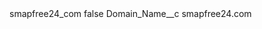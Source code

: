 <?xml version="1.0" encoding="UTF-8"?>
<CustomMetadata xmlns="http://soap.sforce.com/2006/04/metadata" xmlns:xsi="http://www.w3.org/2001/XMLSchema-instance" xmlns:xsd="http://www.w3.org/2001/XMLSchema">
    <label>smapfree24_com</label>
    <protected>false</protected>
    <values>
        <field>Domain_Name__c</field>
        <value xsi:type="xsd:string">smapfree24.com</value>
    </values>
</CustomMetadata>
